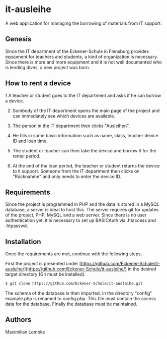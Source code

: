 # it-ausleihe
A web application for managing the borrowing of materials from IT support.

## Genesis
Since the IT department of the Eckener-Schule in Flensburg provides equipment for teachers and students, a kind of organization is necessary. 
Since there is more and more equipment and it is not well documented who is lending dives, a new project was born.

## How to rent a device
1 A teacher or student goes to the IT department and asks if he can borrow a device.

2. Sombody of the IT department opens the main page of the project and can immediately see which devices are available.

3. The person in the IT department then clicks "Ausleihen".

4. He fills in some basic information such as name, class, teacher device ID and loan time.

5. The student or teacher can then take the device and borrow it for the rental period.

6. At the end of the loan period, the teacher or student returns the device to it support. Someone from the IT department then clicks on "Rücknahme" and only needs to enter the device ID.

## Requirements
Since the project is programmed in PHP and the data is stored in a MySQL database, a server is ideal to host this.
The server requires git for updates of the project, PHP, MySQL and a web server.
Since there is no user authentication yet, it is necessary to set up BASICAuth via .htaccess and .htpasswd.

## Installation
Once the requirements are met, continue with the following steps.

First the project is presented under [https://github.com/Eckener-Schule/it-ausleihe/](https://github.com/Eckener-Schule/it-ausleihe/) in the desired target directory (Git must be installed).
```Bash
$ git clone https://github.com/Eckener-Schule/it-ausleihe.git
```
The schema of the database is then imported. 
In the directory "config" example.php is renamed to config.php. 
This file must contain the access data for the database. 
Finally the database must be maintained.  

## Authors
Maximilian Lembke